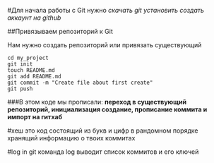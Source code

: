 #Для начала работы с Git нужно
_скачать git_
_установить_
_создать аккаунт на github_

##Привязываем репозиторий к Git

Нам нужно создать репозиторий или привязать существующий 

```
cd my_project
git init
touch README.md
git add README.md 
git commit -m "Create file about first create"
git push
```
###В этом коде мы прописали:
**переход в существующий репозиторий, инициализация создание, прописание коммита и импорт на гитхаб**

#хеш 
это код состоящий из букв и цифр в рандомном порядке хранящий информацию о твоих коммитах

#log in git
команда log выводит список коммитов и его ключей 